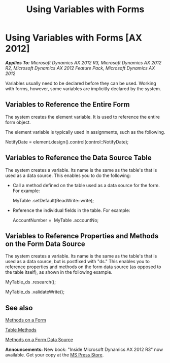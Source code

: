 ﻿---
title: Using Variables with Forms
TOCTitle: Using Variables with Forms
ms:assetid: 3934193a-b694-4cd3-b00f-41c98f5488ab
ms:mtpsurl: https://msdn.microsoft.com/en-us/library/Aa636676(v=AX.60)
ms:contentKeyID: 35242869
ms.date: 05/18/2015
mtps_version: v=AX.60
---

# Using Variables with Forms [AX 2012]


_**Applies To:** Microsoft Dynamics AX 2012 R3, Microsoft Dynamics AX 2012 R2, Microsoft Dynamics AX 2012 Feature Pack, Microsoft Dynamics AX 2012_

Variables usually need to be declared before they can be used. Working with forms, however, some variables are implicitly declared by the system.

## Variables to Reference the Entire Form

The system creates the element variable. It is used to reference the entire form object.

The element variable is typically used in assignments, such as the following.

NotifyDate = element.design().control(control::NotifyDate);

## Variables to Reference the Data Source Table

The system creates a variable. Its name is the same as the table's that is used as a data source. This enables you to do the following:

  - Call a method defined on the table used as a data source for the form. For example:
    
    MyTable .setDefault(ReadWrite::write);

  - Reference the individual fields in the table. For example:
    
    AccountNumber =  MyTable .accountNo;

## Variables to Reference Properties and Methods on the Form Data Source

The system creates a variable. Its name is the same as the table's that is used as a data source, but is postfixed with "ds." This enables you to reference properties and methods on the form data source (as opposed to the table itself), as shown in the following example.

MyTable\_ds .research();

MyTable\_ds .validateWrite();

## See also

[Methods on a Form](methods-on-a-form.md)

[Table Methods](https://msdn.microsoft.com/en-us/library/aa625830\(v=ax.60\))

[Methods on a Form Data Source](methods-on-a-form-data-source.md)

  
**Announcements:** New book: "Inside Microsoft Dynamics AX 2012 R3" now available. Get your copy at the [MS Press Store](https://www.microsoftpressstore.com/store/inside-microsoft-dynamics-ax-2012-r3-9780735685109).

